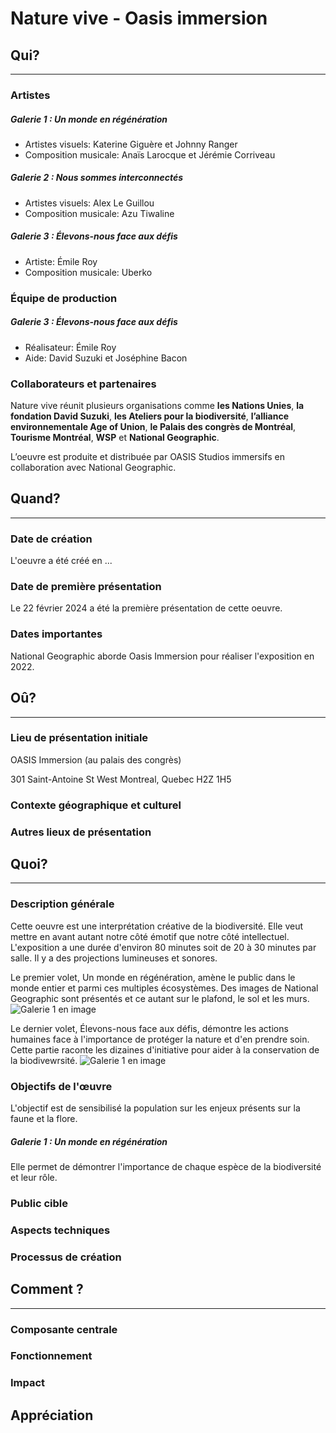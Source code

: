 # Nature vive - Oasis immersion

## Qui?
---
### Artistes
##### Galerie 1 : Un monde en régénération
* Artistes visuels: Katerine Giguère et Johnny Ranger
* Composition musicale: Anaïs Larocque et Jérémie Corriveau

##### Galerie 2 : Nous sommes interconnectés
* Artistes visuels: Alex Le Guillou
* Composition musicale: Azu Tiwaline

##### Galerie 3 : Élevons-nous face aux défis
* Artiste: Émile Roy
* Composition musicale: Uberko

### Équipe de production
##### Galerie 3 : Élevons-nous face aux défis
* Réalisateur: Émile Roy
* Aide: David Suzuki et Joséphine Bacon

### Collaborateurs et partenaires
Nature vive réunit plusieurs organisations comme **les Nations Unies**, **la fondation David Suzuki**, **les Ateliers pour la biodiversité**, **l’alliance environnementale Age of Union**, **le Palais des congrès de Montréal**, **Tourisme Montréal**, **WSP** et **National Geographic**.

L’oeuvre est produite et distribuée par OASIS Studios immersifs en collaboration avec National Geographic.

## Quand?
---

### Date de création 
L'oeuvre a été créé en ...

### Date de première présentation
Le 22 février 2024 a été la première présentation de cette oeuvre.

### Dates importantes
National Geographic aborde Oasis Immersion pour réaliser l'exposition en 2022.

## Oû?
---

### Lieu de présentation initiale
OASIS Immersion (au palais des congrès)

301 Saint-Antoine St West
Montreal, Quebec H2Z 1H5

### Contexte géographique et culturel

### Autres lieux de présentation

## Quoi?
---

### Description générale
Cette oeuvre est une interprétation créative de la biodiversité. Elle veut mettre en avant autant notre côté émotif que notre côté intellectuel. L'exposition a une durée d'environ 80 minutes soit de 20 à 30 minutes par salle. Il y a des projections lumineuses et sonores.

Le premier volet, Un monde en régénération, amène le public dans le monde entier et parmi ces multiples écosystèmes. Des images de National Geographic sont présentés et ce autant sur le plafond, le sol et les murs.
 ![Galerie 1 en image](https://fr.davidsuzuki.org/wp-content/uploads/sites/3/2024/02/Nature-Vive-2.jpg)

Le dernier volet, Élevons-nous face aux défis, démontre les actions humaines face à l'importance de protéger la nature et d'en prendre soin. Cette partie raconte les dizaines d'initiative pour aider à la conservation de la biodivewrsité.
![Galerie 1 en image](https://fr.davidsuzuki.org/wp-content/uploads/sites/3/2024/02/Nature-Vive-4.jpg)

### Objectifs de l'œuvre
L'objectif est de sensibilisé la population sur les enjeux présents sur la faune et la flore.

##### Galerie 1 : Un monde en régénération
Elle permet de démontrer l'importance de chaque espèce de la biodiversité et leur rôle.

### Public cible

### Aspects techniques

### Processus de création

## Comment ?
---

### Composante centrale

### Fonctionnement

### Impact

## Appréciation 


